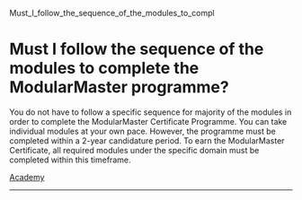 Must_I_follow_the_sequence_of_the_modules_to_compl



Must I follow the sequence of the modules to complete the ModularMaster programme?
==================================================================================

You do not have to follow a specific sequence for majority of the modules in order to complete the ModularMaster Certificate Programme. You can take individual modules at your own pace. However, the programme must be completed within a 2-year candidature period. To earn the ModularMaster Certificate, all required modules under the specific domain must be completed within this timeframe.

[Academy](https://www.sutd.edu.sg/tag/academy/)

---

